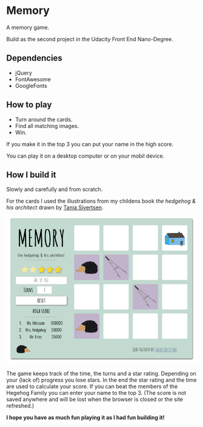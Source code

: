 # Memory
A memory game.

Build as the second project in the Udacity Front End Nano-Degree.

## Dependencies
* jQuery
* FontAwesome
* GoogleFonts

## How to play
+ Turn around the cards.
+ Find all matching images.
+ Win.

If you make it in the top 3 you can put your name in the high score.

You can play it on a desktop computer or on your mobil device.

## How I build it
Slowly and carefully and from scratch.

For the cards I used the illustrations from my childens book *the hedgehog & his architect* drawn by [Tania Sivertsen](https://taniasivertsen.jimdo.com/).

![The Game in action](img/Memory-in-action.png)

The game keeps track of the time, the turns and a star rating. Depending on your (lack of) progress you lose stars. In the end the star rating and the time are used to calculate your score.
If you can beat the members of the Hegehog Family you can enter your name to the top 3. (The score is not saved anywhere and will be lost when the browser is closed or the site refreshed.)

**I hope you have as much fun playing it as I had fun building it!**